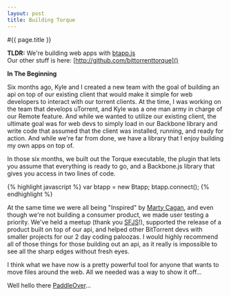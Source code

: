 ```yaml
---
layout: post
title: Building Torque
---
```


#{{ page.title }}

__TLDR:__ 
We're building web apps with [btapp.js](http://github.com/bittorrenttorque/btapp)  
Our other stuff is here: [http://github.com/bittorrenttorque]()

__In The Beginning__

Six months ago, Kyle and I created a new team with the goal of building an api on top of our existing client that would make it simple for web developers to interact with our torrent clients. At the time, I was working on the team that develops uTorrent, and Kyle was a one man army in charge of our Remote feature. And while we wanted to utilize our existing client, the ultimate goal was for web devs to simply load in our Backbone library and write code that assumed that the client was installed, running, and ready for action. And while we're far from done, we have a library that I enjoy building my own apps on top of.

In those six months, we built out the Torque executable, the plugin that lets you assume that everything is ready to go, and a Backbone.js library that gives you access in two lines of code. 

{% highlight javascript %}
var btapp = new Btapp;
btapp.connect();
{% endhighlight %}

At the same time we were all being "Inspired" by [Marty Cagan](https://twitter.com/intent/user?screen_name=cagan), and even though we're not building a consumer product, we made user testing a priority. We've held a meetup (thank you [SFJS](http://www.meetup.com/jsmeetup/)!), supported the release of a product built on top of our api, and helped other BitTorrent devs with smaller projects for our 2 day coding paloozas. I would highly recommend all of those things for those building out an api, as it really is impossible to see all the sharp edges without fresh eyes. 

I think what we have now is a pretty powerful tool for anyone that wants to move files around the web. All we needed was a way to show it off...

Well hello there [PaddleOver](../../../2012/06/29/making-of-paddle-over.html)...

